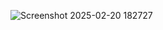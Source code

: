 ![Screenshot 2025-02-20 182727](https://github.com/user-attachments/assets/2cd5f4d9-03d9-4923-ab87-89f95329cec6)
